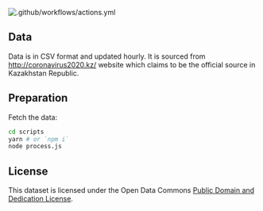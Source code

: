 ![.github/workflows/actions.yml](https://github.com/anuveyatsu/covid-19-kz/workflows/.github/workflows/actions.yml/badge.svg?branch=master)

## Data

Data is in CSV format and updated hourly. It is sourced from http://coronavirus2020.kz/ website which claims to be the official source in Kazakhstan Republic.

## Preparation

Fetch the data:

```bash
cd scripts
yarn # or `npm i`
node process.js
```

## License

This dataset is licensed under the Open Data Commons [Public Domain and Dedication License][pddl].

[pddl]: https://www.opendatacommons.org/licenses/pddl/1-0/
